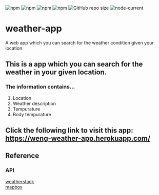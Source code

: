 ![npm](https://img.shields.io/npm/v/request)
![npm](https://img.shields.io/npm/v/path)
![npm](https://img.shields.io/npm/v/express)
![npm](https://img.shields.io/npm/v/hbs)
![GitHub repo size](https://img.shields.io/github/repo-size/chrisweng12/weather-app?color=green)
![node-current](https://img.shields.io/node/v/nodemon?color=red)

# weather-app
A web app which you can search for the weather condition given your location
## This is a app which you can search for the weather in your given location.
### The information contains...
1. Location
2. Weather description
3. Tempurature
4. Body tempurature
## Click the following link to visit this app: https://weng-weather-app.herokuapp.com/

## Reference
### API
[weatherstack](https://weatherstack.com/)<br>
[mapbox](https://www.mapbox.com/)
